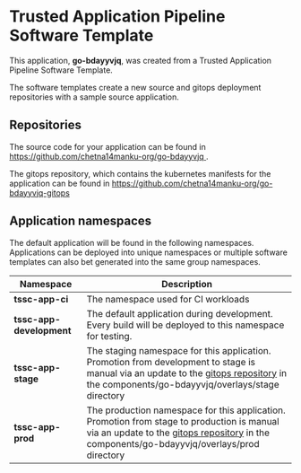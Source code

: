 # Trusted Application Pipeline Software Template

This application, **go-bdayyvjq**, was created from a Trusted Application Pipeline Software Template.

The software templates create a new source and gitops deployment repositories with a sample source application. 

## Repositories

The source code for your application can be found in [https://github.com/chetna14manku-org/go-bdayyvjq ](https://github.com/chetna14manku-org/go-bdayyvjq ).
 
The gitops repository, which contains the kubernetes manifests for the application can be found in 
[https://github.com/chetna14manku-org/go-bdayyvjq-gitops ](https://github.com/chetna14manku-org/go-bdayyvjq-gitops ) 

## Application namespaces 

The default application will be found in the following namespaces. Applications can be deployed into unique namespaces or multiple software templates can also bet generated into the same group namespaces.  

|  Namespace   |  Description   |  
| -------- | -------- |
| **tssc-app-ci** | The namespace used for CI workloads |
| **tssc-app-development** | The default application during development. Every build will be deployed to this namespace for testing. |
| **tssc-app-stage** | The staging namespace for this application. Promotion from development to stage is manual via an update to the [gitops repository](https://github.com/chetna14manku-org/go-bdayyvjq-gitops ) in the components/go-bdayyvjq/overlays/stage directory |
| **tssc-app-prod** | The production namespace for this application. Promotion from stage to production is manual via an update to the [gitops repository](https://github.com/chetna14manku-org/go-bdayyvjq-gitops ) in the components/go-bdayyvjq/overlays/prod directory |